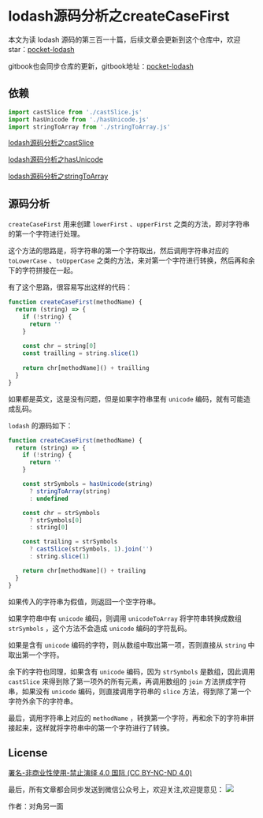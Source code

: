 # lodash源码分析之createCaseFirst

本文为读 lodash 源码的第三百一十篇，后续文章会更新到这个仓库中，欢迎 star：[pocket-lodash](https://github.com/yeyuqiudeng/pocket-lodash)

gitbook也会同步仓库的更新，gitbook地址：[pocket-lodash](https://www.gitbook.com/book/yeyuqiudeng/pocket-lodash/details)

## 依赖

```javascript
import castSlice from './castSlice.js'
import hasUnicode from './hasUnicode.js'
import stringToArray from './stringToArray.js'
```

[lodash源码分析之castSlice](./castSlice.md)

[lodash源码分析之hasUnicode](./hasUnicode.md)

[lodash源码分析之stringToArray](./stringToArray.md)


## 源码分析

`createCaseFirst` 用来创建 `lowerFirst` 、`upperFirst` 之类的方法，即对字符串的第一个字符进行处理。

这个方法的思路是，将字符串的第一个字符取出，然后调用字符串对应的 `toLowerCase` 、`toUpperCase` 之类的方法，来对第一个字符进行转换，然后再和余下的字符拼接在一起。

有了这个思路，很容易写出这样的代码：

```javascript
function createCaseFirst(methodName) {
  return (string) => {
    if (!string) {
      return ''
    }
		
    const chr = string[0]
    const trailling = string.slice(1)
    
    return chr[methodName]() + trailling
  }
}
```

如果都是英文，这是没有问题，但是如果字符串里有 `unicode` 编码，就有可能造成乱码。

`lodash` 的源码如下：
```javascript
function createCaseFirst(methodName) {
  return (string) => {
    if (!string) {
      return ''
    }

    const strSymbols = hasUnicode(string)
      ? stringToArray(string)
      : undefined

    const chr = strSymbols
      ? strSymbols[0]
      : string[0]

    const trailing = strSymbols
      ? castSlice(strSymbols, 1).join('')
      : string.slice(1)

    return chr[methodName]() + trailing
  }
}
```

如果传入的字符串为假值，则返回一个空字符串。

如果字符串中有 `unicode` 编码，则调用 `unicodeToArray` 将字符串转换成数组 `strSymbols` ，这个方法不会造成 `unicode` 编码的字符乱码。

如果是含有 `unicode` 编码的字符，则从数组中取出第一项，否则直接从 `string` 中取出第一个字符。

余下的字符也同理，如果含有 `unicode` 编码，因为 `strSymbols` 是数组，因此调用 `castSlice` 来得到除了第一项外的所有元素，再调用数组的 `join` 方法拼成字符串，如果没有 `unicode` 编码，则直接调用字符串的 `slice` 方法，得到除了第一个字符外余下的字符串。

最后，调用字符串上对应的 `methodName` ，转换第一个字符，再和余下的字符串拼接起来，这样就将字符串中的第一个字符进行了转换。

## License 

[署名-非商业性使用-禁止演绎 4.0 国际 (CC BY-NC-ND 4.0)](http://creativecommons.org/licenses/by-nc-nd/4.0/)

最后，所有文章都会同步发送到微信公众号上，欢迎关注,欢迎提意见：  ![](https://raw.githubusercontent.com/yeyuqiudeng/resource/master/images/qrcode_front-end-article.jpg) 

作者：对角另一面 